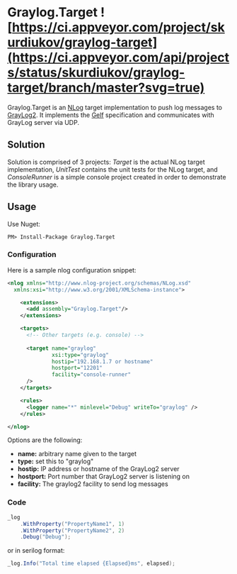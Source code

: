 # Graylog.Target ![https://ci.appveyor.com/project/skurdiukov/graylog-target](https://ci.appveyor.com/api/projects/status/skurdiukov/graylog-target/branch/master?svg=true)
Graylog.Target is an [NLog] target implementation to push log messages to [GrayLog2]. It implements the [Gelf] specification and communicates with GrayLog server via UDP.

## Solution
Solution is comprised of 3 projects: *Target* is the actual NLog target implementation, *UnitTest* contains the unit tests for the NLog target, and *ConsoleRunner* is a simple console project created in order to demonstrate the library usage.
## Usage
Use Nuget:
```
PM> Install-Package Graylog.Target
```
### Configuration
Here is a sample nlog configuration snippet:
```xml
<nlog xmlns="http://www.nlog-project.org/schemas/NLog.xsd"
  xmlns:xsi="http://www.w3.org/2001/XMLSchema-instance">

	<extensions>
	  <add assembly="Graylog.Target"/>
	</extensions>

	<targets>
	  <!-- Other targets (e.g. console) -->
    
	  <target name="graylog" 
			  xsi:type="graylog" 
			  hostip="192.168.1.7 or hostname" 
			  hostport="12201" 
			  facility="console-runner"
	  />
	</targets>

	<rules>
	  <logger name="*" minlevel="Debug" writeTo="graylog" />
	</rules>

</nlog>
```

Options are the following:
* __name:__ arbitrary name given to the target
* __type:__ set this to "graylog"
* __hostip:__ IP address or hostname of the GrayLog2 server
* __hostport:__ Port number that GrayLog2 server is listening on
* __facility:__ The graylog2 facility to send log messages

### Code
```c#
_log
    .WithProperty("PropertyName1", 1)
    .WithProperty("PropertyName2", 2)
    .Debug("Debug");
```
or in serilog format:
```c#
_log.Info("Total time elapsed {Elapsed}ms", elapsed);
```

[NLog]: http://nlog-project.org/
[GrayLog2]: https://www.graylog.org/
[Gelf]: http://docs.graylog.org/en/stable/pages/gelf.html
